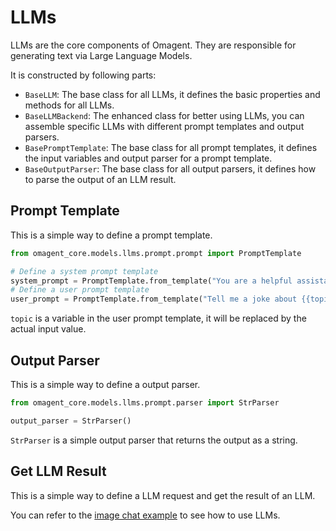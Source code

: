 # LLMs
LLMs are the core components of Omagent. They are responsible for generating text via Large Language Models.

It is constructed by following parts:
- ```BaseLLM```: The base class for all LLMs, it defines the basic properties and methods for all LLMs.
- ```BaseLLMBackend```: The enhanced class for better using LLMs, you can assemble specific LLMs with different prompt templates and output parsers.
- ```BasePromptTemplate```: The base class for all prompt templates, it defines the input variables and output parser for a prompt template.
- ```BaseOutputParser```: The base class for all output parsers, it defines how to parse the output of an LLM result.

## Prompt Template
This is a simple way to define a prompt template.
```python
from omagent_core.models.llms.prompt.prompt import PromptTemplate

# Define a system prompt template
system_prompt = PromptTemplate.from_template("You are a helpful assistant.", role="system")
# Define a user prompt template
user_prompt = PromptTemplate.from_template("Tell me a joke about {{topic}}", role="user")
```
`topic` is a variable in the user prompt template, it will be replaced by the actual input value.

## Output Parser
This is a simple way to define a output parser.
```python
from omagent_core.models.llms.prompt.parser import StrParser

output_parser = StrParser()
```
`StrParser` is a simple output parser that returns the output as a string.

## Get LLM Result
This is a simple way to define a LLM request and get the result of an LLM.

You can refer to the [image chat example](https://github.com/om-ai-lab/OmAgent/tree/main/examples/image_chat) to see how to use LLMs.